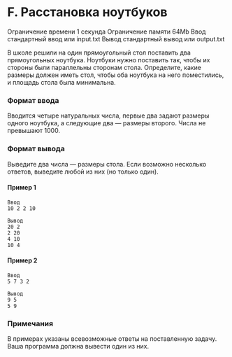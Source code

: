 # F. Расстановка ноутбуков

Ограничение времени	1 секунда
Ограничение памяти	64Mb
Ввод	стандартный ввод или input.txt
Вывод	стандартный вывод или output.txt

В школе решили на один прямоугольный стол поставить два прямоугольных ноутбука. Ноутбуки нужно поставить так, чтобы их стороны были параллельны сторонам стола. Определите, какие размеры должен иметь стол, чтобы оба ноутбука на него поместились, и площадь стола была минимальна.

### Формат ввода
Вводится четыре натуральных числа, первые два задают размеры одного ноутбука, а следующие два — размеры второго. Числа не превышают 1000.

### Формат вывода
Выведите два числа — размеры стола. Если возможно несколько ответов, выведите любой из них (но только один).

#### Пример 1
```
Ввод
10 2 2 10

Вывод
20 2
2 20
4 10
10 4
```

#### Пример 2
```
Ввод
5 7 3 2

Вывод
9 5
5 9
```

### Примечания
В примерах указаны всевозможные ответы на поставленную задачу. Ваша программа должна вывести один из них.